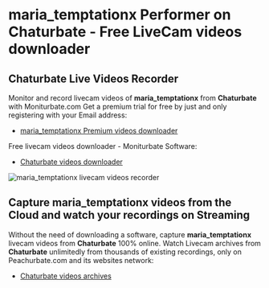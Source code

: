 # maria_temptationx Performer on Chaturbate - Free LiveCam videos downloader

## Chaturbate Live Videos Recorder

Monitor and record livecam videos of **maria_temptationx** from **Chaturbate** with Moniturbate.com
Get a premium trial for free by just and only registering with your Email address:
* [maria_temptationx Premium videos downloader](https://moniturbate.com/request-demo-licence-key.html)

Free livecam videos downloader - Moniturbate Software:
* [Chaturbate videos downloader](https://moniturbate.com/moniturbate-download-software.html)

![maria_temptationx livecam videos recorder](https://peachurnet.com/templates/moniturbate-software.png)


## Capture maria_temptationx videos from the Cloud and watch your recordings on Streaming

Without the need of downloading a software, capture **maria_temptationx** livecam videos from **Chaturbate** 100% online.
Watch Livecam archives from **Chaturbate** unlimitedly from thousands of existing recordings, only on Peachurbate.com and its websites network:
* [Chaturbate videos archives](https://peachurnet.com/)